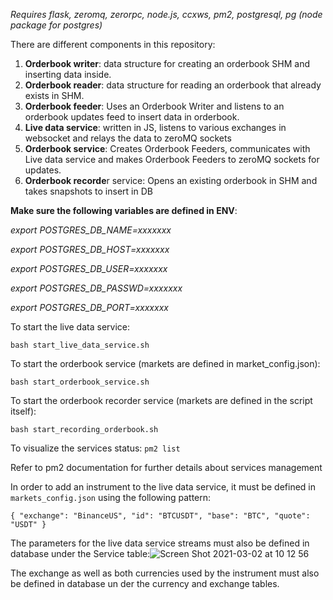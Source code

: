 
*Requires flask, zeromq, zerorpc, node.js, ccxws, pm2, postgresql, pg (node package for postgres)*

There are different components in this repository:
1. **Orderbook writer**: data structure for creating an orderbook SHM and inserting data inside.
2. **Orderbook reader**: data structure for reading an orderbook that already exists in SHM.
3. **Orderbook feeder**: Uses an Orderbook Writer and listens to an orderbook updates feed to insert data in orderbook.
3. **Live data service**: written in JS, listens to various exchanges in websocket and relays the data to zeroMQ sockets
4. **Orderbook service**: Creates Orderbook Feeders, communicates with Live data service and makes Orderbook Feeders to zeroMQ sockets for updates.
5. **Orderbook recorde**r service: Opens an existing orderbook in SHM and takes snapshots to insert in DB

**Make sure the following variables are defined in ENV**:

*export POSTGRES_DB_NAME=xxxxxxx*

*export POSTGRES_DB_HOST=xxxxxxx*

*export POSTGRES_DB_USER=xxxxxxx*

*export POSTGRES_DB_PASSWD=xxxxxxx*

*export POSTGRES_DB_PORT=xxxxxxx*


To start the live data service:

`bash start_live_data_service.sh`

To start the orderbook service (markets are defined in market_config.json):

`bash start_orderbook_service.sh`

To start the orderbook recorder service (markets are defined in the script itself):

`bash start_recording_orderbook.sh`

To visualize the services status:
`pm2 list`

Refer to pm2 documentation for further details about services management


In order to add an instrument to the live data service, it must be defined in `markets_config.json` using the following pattern:

`{
            "exchange": "BinanceUS",
            "id": "BTCUSDT",
            "base": "BTC",
            "quote": "USDT"
}`

The parameters for the live data service streams must also be defined in database under the Service table:![Screen Shot 2021-03-02 at 10 12 56](https://user-images.githubusercontent.com/529902/109626077-5f2f7080-7b40-11eb-8638-ddf2eee493b7.jpg)

The exchange as well as both currencies used by the instrument must also be defined in database un der the currency and exchange tables.
